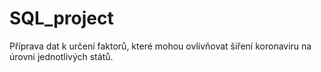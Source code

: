 # SQL_project
Příprava dat k určení faktorů, které mohou ovlivňovat šíření koronaviru na úrovni jednotlivých států.

